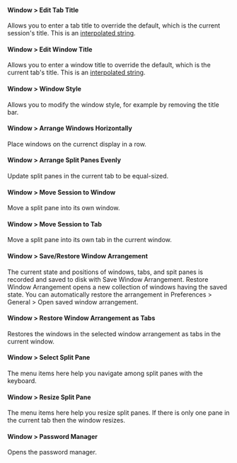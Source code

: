#### Window > Edit Tab Title
Allows you to enter a tab title to override the default, which is the current session's title. This is an <a href="documentation-scripting-fundamentals.html">interpolated string</a>.

#### Window > Edit Window Title
Allows you to enter a window title to override the default, which is the current tab's title. This is an <a href="documentation-scripting-fundamentals.html">interpolated string</a>.

#### Window > Window Style
Allows you to modify the window style, for example by removing the title bar.

#### Window > Arrange Windows Horizontally
Place windows on the currenct display in a row.

#### Window > Arrange Split Panes Evenly
Update split panes in the current tab to be equal-sized.

#### Window > Move Session to Window
Move a split pane into its own window.

#### Window > Move Session to Tab
Move a split pane into its own tab in the current window.

#### Window > Save/Restore Window Arrangement
The current state and positions of windows, tabs, and spit panes is recorded and saved to disk with Save Window Arrangement. Restore Window Arrangement opens a new collection of windows having the saved state. You can automatically restore the arrangement in Preferences > General > Open saved window arrangement.

#### Window > Restore Window Arrangement as Tabs
Restores the windows in the selected window arrangement as tabs in the current window.

#### Window > Select Split Pane
The menu items here help you navigate among split panes with the keyboard.

#### Window > Resize Split Pane
The menu items here help you resize split panes. If there is only one pane in the current tab then the window resizes.

#### Window > Password Manager
Opens the password manager.

